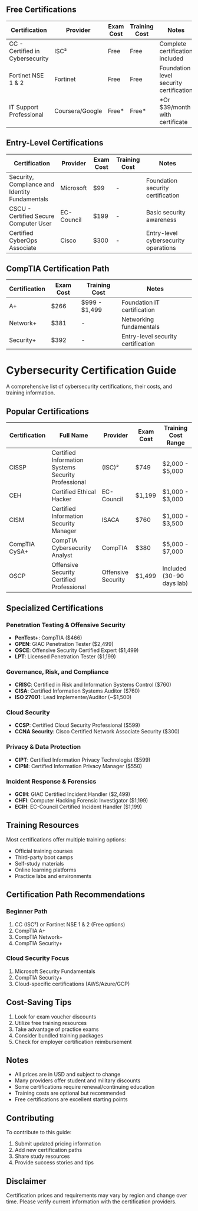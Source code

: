 ## Free Certifications

| Certification | Provider | Exam Cost | Training Cost | Notes |
|--------------|----------|------------|---------------|--------|
| CC - Certified in Cybersecurity | ISC² | Free | Free | Complete certification included |
| Fortinet NSE 1 & 2 | Fortinet | Free | Free | Foundation level security certification |
| IT Support Professional | Coursera/Google | Free* | Free* | *Or $39/month with certificate |

## Entry-Level Certifications

| Certification | Provider | Exam Cost | Training Cost | Notes |
|--------------|----------|------------|---------------|--------|
| Security, Compliance and Identity Fundamentals | Microsoft | $99 | - | Foundation security certification |
| CSCU - Certified Secure Computer User | EC-Council | $199 | - | Basic security awareness |
| Certified CyberOps Associate | Cisco | $300 | - | Entry-level cybersecurity operations |

## CompTIA Certification Path

| Certification | Exam Cost | Training Cost | Notes |
|--------------|-----------|---------------|--------|
| A+ | $266 | $999 - $1,499 | Foundation IT certification |
| Network+ | $381 | - | Networking fundamentals |
| Security+ | $392 | - | Entry-level security certification |
# Cybersecurity Certification Guide

A comprehensive list of cybersecurity certifications, their costs, and training information.

## Popular Certifications

| Certification | Full Name | Provider | Exam Cost | Training Cost Range |
|--------------|-----------|-----------|-----------|-------------------|
| CISSP | Certified Information Systems Security Professional | (ISC)² | $749 | $2,000 - $5,000 |
| CEH | Certified Ethical Hacker | EC-Council | $1,199 | $1,000 - $3,000 |
| CISM | Certified Information Security Manager | ISACA | $760 | $1,000 - $3,500 |
| CompTIA CySA+ | CompTIA Cybersecurity Analyst | CompTIA | $380 | $5,000 - $7,000 |
| OSCP | Offensive Security Certified Professional | Offensive Security | $1,499 | Included (30-90 days lab) |

## Specialized Certifications

### Penetration Testing & Offensive Security
- **PenTest+**: CompTIA ($466)
- **GPEN**: GIAC Penetration Tester ($2,499)
- **OSCE**: Offensive Security Certified Expert ($1,499)
- **LPT**: Licensed Penetration Tester ($1,199)

### Governance, Risk, and Compliance
- **CRISC**: Certified in Risk and Information Systems Control ($760)
- **CISA**: Certified Information Systems Auditor ($760)
- **ISO 27001**: Lead Implementer/Auditor (~$1,500)

### Cloud Security
- **CCSP**: Certified Cloud Security Professional ($599)
- **CCNA Security**: Cisco Certified Network Associate Security ($300)

### Privacy & Data Protection
- **CIPT**: Certified Information Privacy Technologist ($599)
- **CIPM**: Certified Information Privacy Manager ($550)

### Incident Response & Forensics
- **GCIH**: GIAC Certified Incident Handler ($2,499)
- **CHFI**: Computer Hacking Forensic Investigator ($1,199)
- **ECIH**: EC-Council Certified Incident Handler ($1,199)

## Training Resources

Most certifications offer multiple training options:
- Official training courses
- Third-party boot camps
- Self-study materials
- Online learning platforms
- Practice labs and environments

## Certification Path Recommendations

### Beginner Path
1. CC (ISC²) or Fortinet NSE 1 & 2 (Free options)
2. CompTIA A+
3. CompTIA Network+
4. CompTIA Security+

### Cloud Security Focus
1. Microsoft Security Fundamentals
2. CompTIA Security+
3. Cloud-specific certifications (AWS/Azure/GCP)

## Cost-Saving Tips

1. Look for exam voucher discounts
2. Utilize free training resources
3. Take advantage of practice exams
4. Consider bundled training packages
5. Check for employer certification reimbursement

## Notes

- All prices are in USD and subject to change
- Many providers offer student and military discounts
- Some certifications require renewal/continuing education
- Training costs are optional but recommended
- Free certifications are excellent starting points

## Contributing

To contribute to this guide:
1. Submit updated pricing information
2. Add new certification paths
3. Share study resources
4. Provide success stories and tips

## Disclaimer

Certification prices and requirements may vary by region and change over time. Please verify current information with the certification providers.
